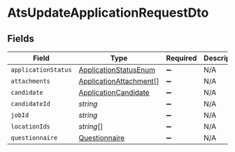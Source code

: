 # AtsUpdateApplicationRequestDto


## Fields

| Field                                                                   | Type                                                                    | Required                                                                | Description                                                             |
| ----------------------------------------------------------------------- | ----------------------------------------------------------------------- | ----------------------------------------------------------------------- | ----------------------------------------------------------------------- |
| `applicationStatus`                                                     | [ApplicationStatusEnum](../../models/shared/applicationstatusenum.md)   | :heavy_minus_sign:                                                      | N/A                                                                     |
| `attachments`                                                           | [ApplicationAttachment](../../models/shared/applicationattachment.md)[] | :heavy_minus_sign:                                                      | N/A                                                                     |
| `candidate`                                                             | [ApplicationCandidate](../../models/shared/applicationcandidate.md)     | :heavy_minus_sign:                                                      | N/A                                                                     |
| `candidateId`                                                           | *string*                                                                | :heavy_minus_sign:                                                      | N/A                                                                     |
| `jobId`                                                                 | *string*                                                                | :heavy_minus_sign:                                                      | N/A                                                                     |
| `locationIds`                                                           | *string*[]                                                              | :heavy_minus_sign:                                                      | N/A                                                                     |
| `questionnaire`                                                         | [Questionnaire](../../models/shared/questionnaire.md)                   | :heavy_minus_sign:                                                      | N/A                                                                     |